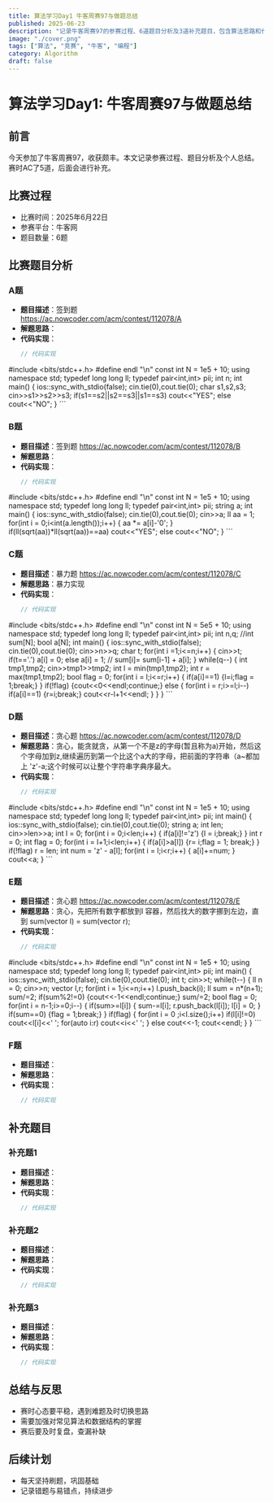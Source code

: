 ```yaml
---
title: 算法学习Day1 牛客周赛97与做题总结
published: 2025-06-23
description: "记录牛客周赛97的参赛过程、6道题目分析及3道补充题目，包含算法思路和代码实现"
image: "./cover.png"
tags: ["算法", "竞赛", "牛客", "编程"]
category: Algorithm
draft: false
---
```


# 算法学习Day1: 牛客周赛97与做题总结

## 前言

今天参加了牛客周赛97，收获颇丰。本文记录参赛过程、题目分析及个人总结。
赛时AC了5道，后面会进行补充。

## 比赛过程

- 比赛时间：2025年6月22日
- 参赛平台：牛客网
- 题目数量：6题

## 比赛题目分析

### A题

- **题目描述**：签到题  
https://ac.nowcoder.com/acm/contest/112078/A
- **解题思路**：
- **代码实现**：
    ```cpp
    // 代码实现
#include <bits/stdc++.h>
#define endl "\n"
const int N = 1e5 + 10;
using namespace std;
typedef long long  ll;
typedef pair<int,int> pii;
int n;
int main()
{
	ios::sync_with_stdio(false);
	cin.tie(0),cout.tie(0);
	char s1,s2,s3;
	cin>>s1>>s2>>s3;
	if(s1==s2||s2==s3||s1==s3) cout<<"YES";
	else cout<<"NO";
}
    ```

### B题

- **题目描述**：签到题
https://ac.nowcoder.com/acm/contest/112078/B
- **解题思路**：
- **代码实现**：
    ```cpp
    // 代码实现
#include <bits/stdc++.h>
#define endl "\n"
const int N = 1e5 + 10;
using namespace std;
typedef long long  ll;
typedef pair<int,int> pii;
string a;
int main()
{
	ios::sync_with_stdio(false);
	cin.tie(0),cout.tie(0);
	cin>>a;
	ll aa = 1;
	for(int i = 0;i<int(a.length());i++)
	{
		aa *= a[i]-'0';
	}
	if(ll(sqrt(aa))*ll(sqrt(aa))==aa) cout<<"YES";
	else cout<<"NO";
}
    ```

### C题

- **题目描述**：暴力题
https://ac.nowcoder.com/acm/contest/112078/C
- **解题思路**：暴力实现
- **代码实现**：
    ```cpp
    // 代码实现
#include <bits/stdc++.h>
#define endl "\n"
const int N = 5e5 + 10;
using namespace std;
typedef long long  ll;
typedef pair<int,int> pii;
int n,q;
//int sum[N];
bool a[N];
int main()
{
	ios::sync_with_stdio(false);
	cin.tie(0),cout.tie(0);
	cin>>n>>q;
	char t;
	for(int i =1;i<=n;i++)
	{
	cin>>t;
		if(t=='.') a[i] = 0;
		else a[i] = 1;
	//	sum[i]= sum[i-1] + a[i];
	}
	while(q--)
	{
		int tmp1,tmp2;
		cin>>tmp1>>tmp2;
		int l  = min(tmp1,tmp2);
		int r  = max(tmp1,tmp2);
		bool flag = 0;
		for(int i = l;i<=r;i++)
		{
			if(a[i]==1) {l=i;flag = 1;break;}
		}
		if(!flag) {cout<<0<<endl;continue;}
		else
		{
			for(int i = r;i>=l;i--)
			if(a[i]==1) {r=i;break;}
			cout<<r-l+1<<endl;
		}
	}
}
    ```

### D题

- **题目描述**：贪心题
https://ac.nowcoder.com/acm/contest/112078/D
- **解题思路**：贪心，能贪就贪，从第一个不是z的字母(暂且称为a)开始，然后这个字母加到z,继续遍历到第一个比这个a大的字母，把前面的字符串（a~都加上 'z'-a;这个时候可以让整个字符串字典序最大。
- **代码实现**：
    ```cpp
    // 代码实现
#include <bits/stdc++.h>
#define endl "\n"
const int N = 1e5 + 10;
using namespace std;
typedef long long  ll;
typedef pair<int,int> pii;
int main()
{
	ios::sync_with_stdio(false);
	cin.tie(0),cout.tie(0);
	string a;
	int len;
	cin>>len>>a;
	int l  = 0;
	for(int i = 0;i<len;i++)
	{
		if(a[i]!='z') {l = i;break;}
	}
	int r = 0;
	int flag = 0;
	for(int i = l+1;i<len;i++)
	{
		if(a[i]>a[l]) {r= i;flag = 1; break;}
	}
	if(!flag) r = len;
	int num = 'z' - a[l];
	for(int i = l;i<r;i++)
	{
		a[i]+=num;
	}
	cout<<a;
}
    ```

### E题

- **题目描述**：贪心题
https://ac.nowcoder.com/acm/contest/112078/E
- **解题思路**：贪心，先把所有数字都放到l 容器，然后找大的数字挪到左边，直到 sum(vector l) = sum(vector r);
- **代码实现**：
    ```cpp
    // 代码实现
#include <bits/stdc++.h>
#define endl "\n"
const int N = 1e5 + 10;
using namespace std;
typedef long long  ll;
typedef pair<int,int> pii;
int main()
{
	ios::sync_with_stdio(false);
	cin.tie(0),cout.tie(0);
	int t;
	cin>>t;
	while(t--)
	{
		ll n = 0;
		cin>>n;
		vector<int> l,r;
		for(int i = 1;i<=n;i++)
			l.push_back(i);
		ll sum = n*(n+1);
		sum/=2;
		if(sum%2!=0) {cout<<-1<<endl;continue;}
		sum/=2;
		bool flag = 0;
		for(int i = n-1;i>=0;i--)
		{
			if(sum>=l[i])
			{
				sum-=l[i];
				r.push_back(l[i]);
				l[i] = 0;
			}
			if(sum==0) {flag = 1;break;}
		}
		if(flag)
		{
			for(int i = 0 ;i<l.size();i++)
				if(l[i]!=0) cout<<l[i]<<' ';
			for(auto i:r) cout<<i<<' ';
		}
		else cout<<-1;
		cout<<endl;
	}
}
    ```

### F题

- **题目描述**：
- **解题思路**：
- **代码实现**：
    ```cpp
    // 代码实现
    ```

## 补充题目

### 补充题1

- **题目描述**：
- **解题思路**：
- **代码实现**：
    ```cpp
    // 代码实现
    ```

### 补充题2

- **题目描述**：
- **解题思路**：
- **代码实现**：
    ```cpp
    // 代码实现
    ```

### 补充题3

- **题目描述**：
- **解题思路**：
- **代码实现**：
    ```cpp
    // 代码实现
    ```

## 总结与反思

- 赛时心态要平稳，遇到难题及时切换思路
- 需要加强对常见算法和数据结构的掌握
- 赛后要及时复盘，查漏补缺

## 后续计划

- 每天坚持刷题，巩固基础
- 记录错题与易错点，持续进步
